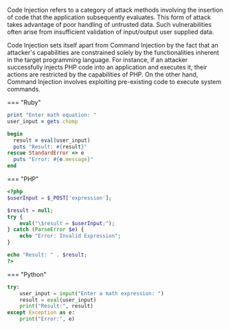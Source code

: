 Code Injection refers to a category of attack methods involving the insertion of code that the application subsequently evaluates. This form of attack takes advantage of poor handling of untrusted data. Such vulnerabilities often arise from insufficient validation of input/output user supplied data.

Code Injection sets itself apart from Command Injection by the fact that an attacker's capabilities are constrained solely by the functionalities inherent in the target programming language. For instance, if an attacker successfully injects PHP code into an application and executes it, their actions are restricted by the capabilities of PHP. On the other hand, Command Injection involves exploiting pre-existing code to execute system commands.


=== "Ruby"
  ```ruby
  print "Enter math equation: "
  user_input = gets.chomp
  
  begin
    result = eval(user_input)
    puts "Result: #{result}"
  rescue StandardError => e
    puts "Error: #{e.message}"
  end
  ```

=== "PHP"
  ```php
  <?php
  $userInput = $_POST['expression']; 
  
  $result = null;
  try {
      eval("\$result = $userInput;");
  } catch (ParseError $e) {
      echo "Error: Invalid Expression";
  }
  
  echo "Result: " . $result;
  ?>
  ```


=== "Python"
  ```python
  try:
      user_input = input("Enter a math expression: ")
      result = eval(user_input)
      print("Result:", result)
  except Exception as e:
      print("Error:", e)
  ```


